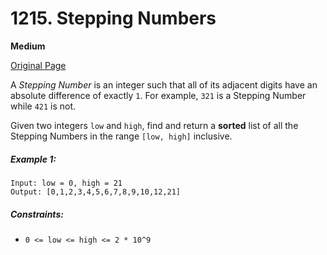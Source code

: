# 1215. Stepping Numbers

**Medium**

[Original Page](https://leetcode.com/problems/stepping-numbers/)

A _Stepping Number_ is an integer such that all of its adjacent digits have an absolute difference of exactly `1`. For example, `321` is a Stepping Number while `421` is not.

Given two integers `low` and `high`, find and return a __sorted__ list of all the Stepping Numbers in the range `[low, high]` inclusive.

##### Example 1:
```
Input: low = 0, high = 21
Output: [0,1,2,3,4,5,6,7,8,9,10,12,21]
```

##### Constraints:
- `0 <= low <= high <= 2 * 10^9`
